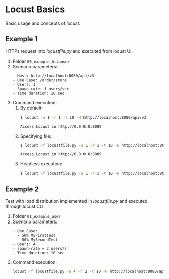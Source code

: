 # Locust Basics
Basic usage and concepts of *locust*.

## Example 1
HTTPs request into *locustfile.py* and executed from locust UI.

1. Folder `00_example_httpuser`
2. Scenario parameters:
    ```text
   - Host: http://localhost:8080/api/v3
   - Use Case: /order/store
   - Users: 1
   - Spawn-rate: 1 users/sec
   - Time duration: 10 sec
   ```
3. Command execution:
   1. By default:
       ```bash
       $ locust -u 1 -r 1 -t 10 -H http://localhost:8080/api/v3 
    
       Access Locust in http://0.0.0.0:8089
       ```
   2. Specifying file:
       ```bash
       $ locust -f locustfile.py -u 1 -r 1 -t 10 -H http://localhost:8080/api/v3 
    
       Access Locust in http://0.0.0.0:8089
       ```
    3. Headless execution:
       ```bash
       $ locust -f locustfile.py -u 1 -r 1 -t 10 -H http://localhost:8080/api/v3 --headless
       ```


## Example 2
Test with load distribution implemented in *locustfile.py* and executed through locust CLI.

1. Folder `01_example_user`
2. Scenario parameters:
    ```text
   - Use Case: 
      - 50% MyFirstTest
      - 50% MySecondTest
   - Users: 4
   - spawn-rate = 2 users/s
   - Time duration: 10 sec
   ```
3. Command execution:
   ```bash
   locust -f locustfile.py -u 4 -r 2 -t 10 -H http://localhost:8080/api/v3 --headless
   ```


